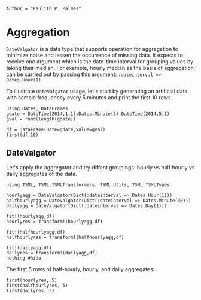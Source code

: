 ```@meta
Author = "Paulito P. Palmes"
```

# Aggregation 
`DateValgator` is a data type that supports operation 
for aggregation to minimize noise and 
lessen the occurrence of missing data. It expects to receive one
argument which is the date-time interval for grouping values by taking 
their median. For example, hourly median as the basis of aggregation
can be carried out by passing this argument: `:dateinterval => Dates.Hour(1)`

To illustrate `DateValgator` usage, let's start by 
generating an artificial data with sample
frequencey every 5 minutes and print the first 10 rows.

```@example datevalgator
using Dates, DataFrames
gdate = DateTime(2014,1,1):Dates.Minute(5):DateTime(2014,5,1)
gval = rand(length(gdate))

df = DataFrame(Date=gdate,Value=gval)
first(df,10)
```

## DateValgator

Let's apply the aggregator and try diffent groupings: hourly vs half hourly
vs daily aggregates of the data.

```@example datevalgator
using TSML, TSML.TSMLTransformers, TSML.Utils, TSML.TSMLTypes

hourlyagg = DateValgator(Dict(:dateinterval => Dates.Hour(1)))
halfhourlyagg = DateValgator(Dict(:dateinterval => Dates.Minute(30)))
dailyagg = DateValgator(Dict(:dateinterval => Dates.Day(1)))

fit!(hourlyagg,df)
hourlyres = transform!(hourlyagg,df)

fit!(halfhourlyagg,df)
halfhourlyres = transform!(halfhourlyagg,df)

fit!(dailyagg,df)
dailyres = transform!(dailyagg,df)
nothing #hide
```

The first 5 rows of half-hourly, hourly, and daily aggregates:
```@repl datevalgator
first(hourlyres, 5)
first(halfhourlyres, 5)
first(dailyres, 5)
```
